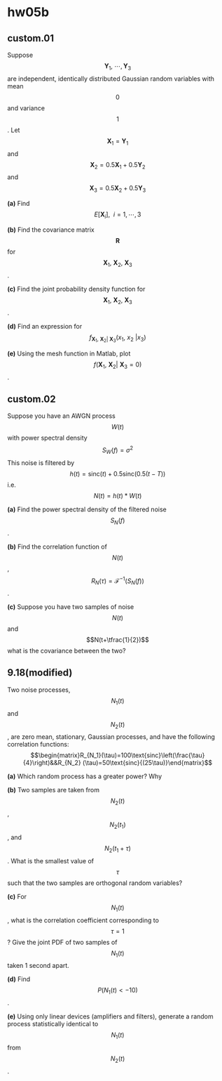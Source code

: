 # hw05b

## custom.01
Suppose $$\mathbf{Y}_1,\:\cdots,\mathbf{Y}_3$$ are independent, identically distributed Gaussian random variables with mean $$0$$ and variance $$1$$. Let $$\mathbf{X}_1=\mathbf{Y}_1$$ and $$\mathbf{X}_2=0.5\mathbf{X}_1+0.5\mathbf{Y}_2$$ and $$\mathbf{X}_3=0.5\mathbf{X}_2+0.5\mathbf{Y}_3$$

**(a)** Find $$E\left[\mathbf{X}_i\right],\:\:i=1,\cdots,3$$

**(b)** Find the covariance matrix $$\mathbf{R}$$ for $$\mathbf{X}_1,\:\mathbf{X}_2,\:\mathbf{X}_3$$.

**(c)** Find the joint probability density function for $$\mathbf{X}_1,\:\mathbf{X}_2,\:\mathbf{X}_3$$.

**(d)** Find an expression for $$f_{\mathbf{X}_1,\:\mathbf{X}_2|\:\mathbf{X}_3}(x_1,\:x_2\:|x_3)$$

**(e)** Using the mesh function in Matlab, plot $$f(\mathbf{X}_1,\:\mathbf{X}_2|\:\mathbf{X}_3=0)$$.


## custom.02
Suppose you have an AWGN process $$W(t)$$ with power spectral density $$S_W(f)=\sigma^2$$ This noise is filtered by $$h(t)=\text{sinc}{(t)}+0.5\text{sinc}{(0.5(t −T))}$$ i.e. $$N(t)=h(t)*W(t)$$

**(a)** Find the power spectral density of the filtered noise $$S_N(f)$$.

**(b)** Find the correlation function of $$N(t)$$, $$R_N(\tau)=\mathcal{F}^{-1}(S_N(f))$$.

**(c)** Suppose you have two samples of noise $$N(t)$$ and $$N(t+\tfrac{1}{2})$$ what is the covariance between the two?


## 9.18(modified)
Two noise processes, $$N_1(t)$$ and $$N_2(t)$$, are zero mean, stationary, Gaussian processes, and have the following correlation functions:
$$\begin{matrix}R_{N_1}(\tau)=100\text{sinc}\left(\frac{\tau}{4}\right)&&R_{N_2} (\tau)=50\text{sinc}{(25\tau)}\end{matrix}$$

**(a)** Which random process has a greater power? Why

**(b)** Two samples are taken from $$N_2(t)$$, $$N_2(t_1)$$, and $$N_2(t_1+\tau)$$. What is the smallest value of $$\tau$$ such that the two samples are orthogonal random variables?

**(c)** For $$N_1(t)$$, what is the correlation coefficient corresponding to $$\tau=1$$? Give the joint PDF of two samples of $$N_1(t)$$ taken 1 second apart.

**(d)** Find $$P(N_1(t)<-10)$$.

**(e)** Using only linear devices (amplifiers and filters), generate a random process statistically identical to $$N_1(t)$$ from $$N_2(t)$$.
